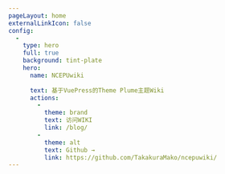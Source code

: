 ```yaml
---
pageLayout: home
externalLinkIcon: false
config:
  -
    type: hero
    full: true
    background: tint-plate
    hero:
      name: NCEPUwiki
      
      text: 基于VuePress的Theme Plume主题Wiki
      actions:
        -
          theme: brand
          text: 访问WIKI
          link: /blog/
        -
          theme: alt
          text: Github →
          link: https://github.com/TakakuraMako/ncepuwiki/
---
```

